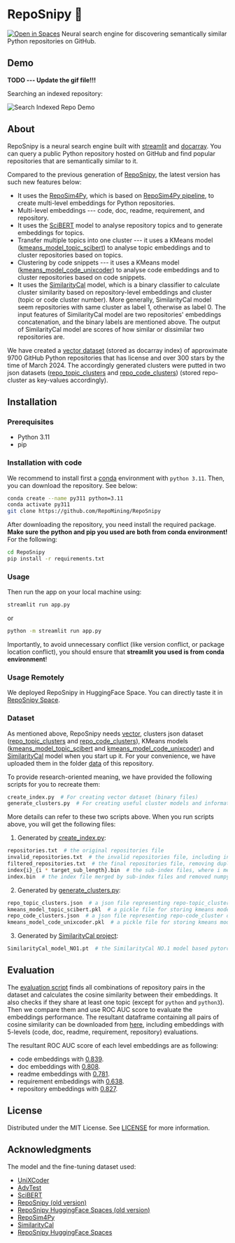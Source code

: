 # RepoSnipy 🐉
[![Open in Spaces](https://huggingface.co/datasets/huggingface/badges/raw/main/open-in-hf-spaces-md-dark.svg)](https://huggingface.co/spaces/Henry65/RepoSnipy)
Neural search engine for discovering semantically similar Python repositories on GitHub.

## Demo
**TODO --- Update the gif file!!!**

Searching an indexed repository:

![Search Indexed Repo Demo](assets/search.gif)

## About

RepoSnipy is a neural search engine built with [streamlit](https://github.com/streamlit/streamlit) and [docarray](https://github.com/docarray/docarray). You can query a public Python repository hosted on GitHub and find popular repositories that are semantically similar to it.

Compared to the previous generation of [RepoSnipy](https://github.com/RepoAnalysis/RepoSnipy), the latest version has such new features below:
* It uses the [RepoSim4Py](https://github.com/RepoMining/RepoSim4Py), which is based on [RepoSim4Py pipeline](https://huggingface.co/Henry65/RepoSim4Py), to create multi-level embeddings for Python repositories. 
* Multi-level embeddings --- code, doc, readme, requirement, and repository.
* It uses the [SciBERT](https://arxiv.org/abs/1903.10676) model to analyse repository topics and to generate embeddings for topics.
* Transfer multiple topics into one cluster --- it uses a KMeans model ([kmeans_model_topic_scibert](data/kmeans_model_topic_scibert.pkl)) to analyse topic embeddings and to cluster repositories based on topics.
* Clustering by code snippets --- it uses a KMeans model ([kmeans_model_code_unixcoder](data/kmeans_model_code_unixcoder.pkl)) to analyse code embeddings and to cluster repositories based on code snippets.
* It uses the [SimilarityCal](data/SimilarityCal_model_NO1.pt) model, which is a binary classifier to calculate cluster similarity based on repository-level embeddings and cluster (topic or code cluster number).
More generally, SimilarityCal model seem repositories with same cluster as label 1, otherwise as label 0. The input features of SimilarityCal model are two repositories' embeddings concatenation, and the binary labels are mentioned above.
The output of SimilarityCal model are scores of how similar or dissimilar two repositories are.

We have created a [vector dataset](data/index.bin) (stored as docarray index) of approximate 9700 GitHub Python repositories that has license and over 300 stars by the time of March 2024. The accordingly generated clusters were putted in two json datasets ([repo_topic_clusters](data/repo_topic_clusters.json) and [repo_code_clusters](data/repo_code_clusters.json)) (stored repo-cluster as key-values accordingly).

## Installation

### Prerequisites
* Python 3.11
* pip

### Installation with code
We recommend to install first a [conda](https://conda.io/projects/conda/en/latest/index.html) environment with `python 3.11`. Then, you can download the repository. See below:
```bash
conda create --name py311 python=3.11
conda activate py311
git clone https://github.com/RepoMining/RepoSnipy
```
After downloading the repository, you need install the required package. **Make sure the python and pip you used are both from conda environment!**
For the following:
```bash
cd RepoSnipy
pip install -r requirements.txt
```

### Usage
Then run the app on your local machine using:
```bash
streamlit run app.py
```
or
```bash
python -m streamlit run app.py
```
Importantly, to avoid unnecessary conflict (like version conflict, or package location conflict), you should ensure that **streamlit you used is from conda environment**!

### Usage Remotely
We deployed RepoSnipy in HuggingFace Space. You can directly taste it in [RepoSnipy Space](https://huggingface.co/spaces/Henry65/RepoSnipy). 

### Dataset
As mentioned above, RepoSnipy needs [vector](data/index.bin), clusters json dataset ([repo_topic_clusters](data/repo_topic_clusters.json) and [repo_code_clusters](data/repo_code_clusters.json)), KMeans models ([kmeans_model_topic_scibert](data/kmeans_model_topic_scibert.pkl) and [kmeans_model_code_unixcoder](data/kmeans_model_code_unixcoder.pkl)) and [SimilarityCal](data/SimilarityCal_model_NO1.pt) model when you start up it. For your convenience, we have uploaded them in the folder [data](data) of this repository.

To provide research-oriented meaning, we have provided the following scripts for you to recreate them:
```bash
create_index.py  # For creating vector dataset (binary files)
generate_clusters.py  # For creating useful cluster models and information (KMeans models and json files representing repo-clusters, including repo-topic_cluster and repo-code_cluster)
```

More details can refer to these two scripts above. When you run scripts above, you will get the following files:
1. Generated by [create_index.py](data/create_index.py):
```bash
repositories.txt  # the original repositories file
invalid_repositories.txt  # the invalid repositories file, including invalid repositories
filtered_repositories.txt  # the final repositories file, removing duplicated and invalid repositories
index{i}_{i * target_sub_length}.bin  # the sub-index files, where i means number of sub-repositories and target_sub_length means sub-repositories length
index.bin  # the index file merged by sub-index files and removed numpy zero arrays
```
2. Generated by [generate_clusters.py](data/generate_clusters.py):
```bash
repo_topic_clusters.json  # a json file representing repo-topic_cluster dictionary
kmeans_model_topic_scibert.pkl  # a pickle file for storing kmeans model based on topic embeddings generated by SciBERT model
repo_code_clusters.json  # a json file representing repo-code_cluster dictionary
kmeans_model_code_unixcoder.pkl  # a pickle file for storing kmeans model based on code embeddings generated by UniXCoder model
```
3. Generated by [SimilarityCal project](https://github.com/RepoMining/SimilarityCal):
```bash
SimilarityCal_model_NO1.pt  # the SimilarityCal NO.1 model based pytorch
```

## Evaluation
The [evaluation script](evaluation/evaluate.py) finds all combinations of repository pairs in the dataset and calculates the cosine similarity between their embeddings. 
It also checks if they share at least one topic (except for `python` and `python3`). 
Then we compare them and use ROC AUC score to evaluate the embeddings performance. 
The resultant dataframe containing all pairs of cosine similarity can be downloaded 
from [here](https://huggingface.co/datasets/Henry65/RepoSnipy_dataset/tree/main/evaluation), 
including embeddings with 5-levels (code, doc, readme, requirement, repository) evaluations. 

The resultant ROC AUC score of each level embeddings are as following:
* code embeddings with [0.839](evaluation/ROC_evaluation_code_embedding.png).
* doc embeddings with [0.808](evaluation/ROC_evaluation_doc_embedding.png).
* readme embeddings with [0.781](evaluation/ROC_evaluation_readme_embedding.png).
* requirement embeddings with [0.638](evaluation/ROC_evaluation_requirement_embedding.png).
* repository embeddings with [0.827](evaluation/ROC_evaluation_repository_embedding.png).

## License

Distributed under the MIT License. See [LICENSE](LICENSE) for more information.

## Acknowledgments

The model and the fine-tuning dataset used:

* [UniXCoder](https://arxiv.org/abs/2203.03850)
* [AdvTest](https://arxiv.org/abs/1909.09436)
* [SciBERT](https://arxiv.org/abs/1903.10676)
* [RepoSnipy (old version)](https://github.com/RepoAnalysis/RepoSnipy)
* [RepoSnipy HuggingFace Spaces (old version)](https://huggingface.co/spaces/Lazyhope/RepoSnipy)
* [RepoSim4Py](https://github.com/RepoMining/RepoSim4Py)
* [SimilarityCal](https://github.com/RepoMining/SimilarityCal)
* [RepoSnipy HuggingFace Spaces](https://huggingface.co/spaces/Henry65/RepoSnipy)